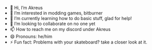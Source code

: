 - 👋 Hi, I’m Akreus
- 👀 I’m interested in modding games, bitburner 
- 🌱 I’m currently learning how to do basic stuff, glad for help!
- 💞️ I’m looking to collaborate on no one yet
- 📫 How to reach me on my discord under Akreus
- 😄 Pronouns: he/him
- ⚡ Fun fact: Problems with your skateboard? take a closer look at it.

<!---
Akreus-cpu/Akreus-cpu is a ✨ special ✨ repository because its `README.md` (this file) appears on your GitHub profile.
You can click the Preview link to take a look at your changes.
--->
